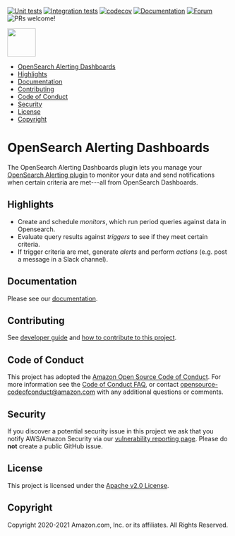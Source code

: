 [![Unit tests](https://github.com/opensearch-project/alerting-dashboards-plugin/workflows/Unit%20tests%20workflow/badge.svg)](https://github.com/opensearch-project/alerting-dashboards-plugin/actions?query=workflow%3A%22Unit+tests+workflow%22)
[![Integration tests](https://github.com/opensearch-project/alerting-dashboards-plugin/workflows/E2E%20Cypress%20tests/badge.svg)](https://github.com/opensearch-project/alerting-dashboards-plugin/actions?query=workflow%3A%22E2E+Cypress+tests%22)
[![codecov](https://codecov.io/gh/opensearch-project/alerting-dashboards-plugin/branch/main/graph/badge.svg)](https://codecov.io/gh/opensearch-project/alerting-dashboards-plugin)
[![Documentation](https://img.shields.io/badge/doc-reference-blue)](https://opensearch.org/docs/monitoring-plugins/alerting/index/)
[![Forum](https://img.shields.io/badge/chat-on%20forums-blue)](https://discuss.opendistrocommunity.dev/c/Use-this-category-for-all-questions-around-machine-learning-plugins)
![PRs welcome!](https://img.shields.io/badge/PRs-welcome!-success)

<img src="https://opensearch.org/assets/brand/SVG/Logo/opensearch_logo_default.svg" height="64px"/>

- [OpenSearch Alerting Dashboards](#opensearch-alerting-dashboards)
- [Highlights](#highlights)
- [Documentation](#documentation)
- [Contributing](#contributing)
- [Code of Conduct](#code-of-conduct)
- [Security](#security)
- [License](#license)
- [Copyright](#copyright)

# OpenSearch Alerting Dashboards

The OpenSearch Alerting Dashboards plugin lets you manage your [OpenSearch Alerting plugin](https://github.com/opensearch-project/alerting) to monitor your data and send notifications when certain criteria are met---all from OpenSearch Dashboards.

## Highlights

- Create and schedule *monitors*, which run period queries against data in Opensearch.
- Evaluate query results against *triggers* to see if they meet certain criteria.
- If trigger criteria are met, generate *alerts* and perform *actions* (e.g. post a message in a Slack channel).

## Documentation

Please see our [documentation](https://docs-beta.opensearch.org/monitoring-plugins/alerting/index/).

## Contributing

See [developer guide](DEVELOPER_GUIDE.md) and [how to contribute to this project](CONTRIBUTING.md).

## Code of Conduct

This project has adopted the [Amazon Open Source Code of Conduct](CODE_OF_CONDUCT.md). For more information see the [Code of Conduct FAQ](https://aws.github.io/code-of-conduct-faq), or contact [opensource-codeofconduct@amazon.com](mailto:opensource-codeofconduct@amazon.com) with any additional questions or comments.

## Security

If you discover a potential security issue in this project we ask that you notify AWS/Amazon Security via our [vulnerability reporting page](http://aws.amazon.com/security/vulnerability-reporting/). Please do **not** create a public GitHub issue.

## License

This project is licensed under the [Apache v2.0 License](LICENSE).

## Copyright

Copyright 2020-2021 Amazon.com, Inc. or its affiliates. All Rights Reserved.
